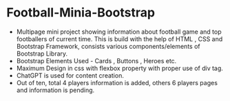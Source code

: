 # Football-Minia-Bootstrap
* Multipage mini project showing information about football game and top footballers of current time. This is build with the help of HTML , CSS and Bootstrap Framework, consists various components/elements of Bootstrap Library.
* Bootstrap Elements Used - Cards , Buttons , Heroes etc.
* Maximum Design in css with flexbox property with proper use of div tag.
* ChatGPT is used for content creation.
* Out of ten, total 4 players information is added, others 6 players pages and information is pending.
